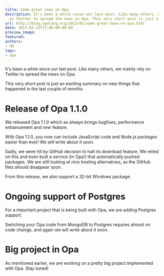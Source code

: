 ```yaml
---
title: Some great news on Opa
description: It's been a while since our last post. Like many others, we mainly rely
  on Twitter to spread the news on Opa. This very short post is just a...
url: http://blog.opalang.org/2013/02/some-great-news-on-opa.html
date: 2013-02-12T17:06:00-00:00
preview_image:
featured:
authors:
- HB
tags:
- opa
---
```


<p>It's been a while since our last post. Like many others, we mainly rely on Twitter to spread the news on Opa.</p><p>This very short post is just an exciting summary on new things that happened in the last couple of months.</p><h1>Release of Opa 1.1.0</h1><p>We released Opa 1.1.0 which as always brings bugfixes, performance enhancement and new feature.</p><p>With Opa 1.1.0, you now can include JavaScript code and Node.js packages easier than ever! We will write about it soon.</p><p>Sadly, we were hit by GitHub decision to halt its download feature. We relied on this and even built a service (in Opa!) that automatically pushed packages. We are still looking at nice hosting alternatives, as the GitHub files should disappear soon.</p><p>From this release, we also support a 32-bit Windows package.</p><h1>Ongoing support of Postgres</h1><p>For a important project that is being built with Opa, we are adding Postgres support.</p><p>Switching your Opa code from MongoDB to Postgres requires almost no code change, and again we will write about it soon.</p><h1>Big project in Opa</h1><p>As mentioned earlier, we are working on a pretty big project implemented with Opa. Stay tuned!</p>
